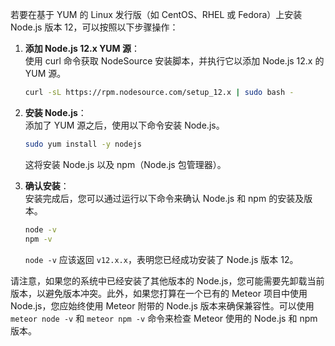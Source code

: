 若要在基于 YUM 的 Linux 发行版（如 CentOS、RHEL 或 Fedora）上安装 Node.js 版本 12，可以按照以下步骤操作：  

1. **添加 Node.js 12.x YUM 源**：  
   使用 curl 命令获取 NodeSource 安装脚本，并执行它以添加 Node.js 12.x 的 YUM 源。  
  
   ```sh  
   curl -sL https://rpm.nodesource.com/setup_12.x | sudo bash -  
   ```
   
2. **安装 Node.js**：  
   添加了 YUM 源之后，使用以下命令安装 Node.js。  
  
   ```sh  
   sudo yum install -y nodejs  
   ```
  
   这将安装 Node.js 以及 npm（Node.js 包管理器）。  
   
3. **确认安装**：  
   安装完成后，您可以通过运行以下命令来确认 Node.js 和 npm 的安装及版本。  
  
   ```sh  
   node -v  
   npm -v  
   ```
  
   `node -v` 应该返回 `v12.x.x`，表明您已经成功安装了 Node.js 版本 12。  
   

请注意，如果您的系统中已经安装了其他版本的 Node.js，您可能需要先卸载当前版本，以避免版本冲突。此外，如果您打算在一个已有的 Meteor 项目中使用 Node.js，您应始终使用 Meteor 附带的 Node.js 版本来确保兼容性。可以使用 `meteor node -v` 和 `meteor npm -v` 命令来检查 Meteor 使用的 Node.js 和 npm 版本。